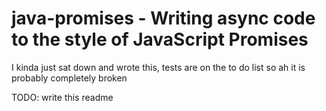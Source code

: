 # java-promises - Writing async code to the style of JavaScript Promises

I kinda just sat down and wrote this, tests are on the to do list so ah it is probably completely broken

TODO: write this readme